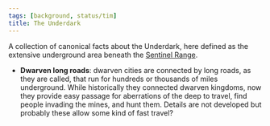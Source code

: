 ```yaml
---
tags: [background, status/tim]
title: The Underdark
---
```



A collection of canonical facts about the Underdark, here defined as the extensive underground area beneath the [Sentinel Range](<../../gazetteer/sentinel-range/sentinel-range.md>).


- **Dwarven long roads**: dwarven cities are connected by long roads, as they are called, that run for hundreds or thousands of miles underground. While historically they connected dwarven kingdoms, now they provide easy passage for aberrations of the deep to travel, find people invading the mines, and hunt them. Details are not developed but probably these allow some kind of fast travel?
